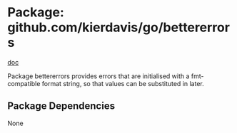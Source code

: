 Package: github.com/kierdavis/go/bettererrors
=============================================

[doc](http://gopkgdoc.appspot.com/pkg/github.com/kierdavis/go/bettererrors)

Package bettererrors provides errors that are initialised with a fmt-compatible format string, so
that values can be substituted in later.

Package Dependencies
--------------------

None

